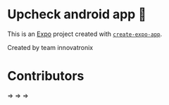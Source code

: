 # Upcheck android app 👋

This is an [Expo](https://expo.dev) project created with [`create-expo-app`](https://www.npmjs.com/package/create-expo-app).

Created by team innovatronix

# Contributors
=>
=>
=>